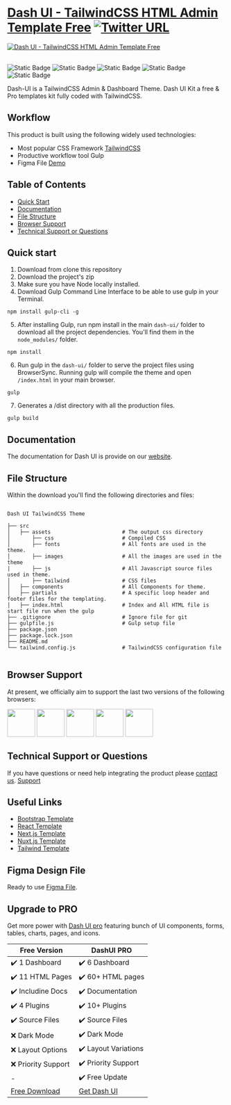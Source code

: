 # [Dash UI - TailwindCSS HTML Admin Template Free](https://dashui.codescandy.com/) [![Twitter URL](https://img.shields.io/twitter/url?style=social&url=https%3A%2F%2Fgithub.com%2Fcodescandy%2FDash-UI)](https://twitter.com/intent/tweet?text=Dash%20-%20UI%20Bootstrap%205%20Theme&url=https%3A%2F%2Fgithub.com%2Fcodescandy%2FDash-UI&via=getcodescandy)

<a href="https://dashui.codescandy.com/">
 <img src="https://github.com/codescandy/dashui-tailwindcss/blob/main/src/assets/images/marketing/hero-img.jpg" alt="Dash UI - TailwindCSS HTML Admin Template Free"/>
</a>
 <br />
<br />

![Static Badge](https://img.shields.io/badge/tags-v1.0.0-blue) ![Static Badge](https://img.shields.io/badge/License-MIT-blue) ![Static Badge](https://img.shields.io/badge/issue-0%20open-green) ![Static Badge](https://img.shields.io/badge/forks-1-blue) ![Static Badge](https://img.shields.io/badge/starts-2-blue)

Dash-UI is a TailwindCSS Admin & Dashboard Theme. Dash UI Kit a free & Pro templates kit fully coded with TailwindCSS.

## Workflow

This product is built using the following widely used technologies:

-  Most popular CSS Framework [TailwindCSS](https://tailwindcss.com/)
-  Productive workflow tool Gulp
-  Figma File [Demo](https://www.figma.com/community/file/1259105309122518026/dash-ui-admin-dashboard-template)

## Table of Contents

-  [Quick Start](#quick-start)
-  [Documentation](#documentation)
-  [File Structure](#file-structure)
-  [Browser Support](#browser-support)
-  [Technical Support or Questions](#technical-support-or-questions)

## Quick start

1. Download from clone this repository
2. Download the project's zip
3. Make sure you have Node locally installed.
4. Download Gulp Command Line Interface to be able to use gulp in your Terminal.

```
npm install gulp-cli -g
```

5. After installing Gulp, run npm install in the main `dash-ui/` folder to download all the project dependencies. You'll find them in the `node_modules/` folder.

```
npm install
```

6. Run gulp in the `dash-ui/` folder to serve the project files using BrowserSync. Running gulp will compile the theme and open `/index.html` in your main browser.

```
gulp
```

7. Generates a /dist directory with all the production files.

```
gulp build
```

## Documentation

The documentation for Dash UI is provide on our [website](https://dashui.codescandy.com/tailwindcss/docs.html).

## File Structure

Within the download you'll find the following directories and files:

```

Dash UI TailwindCSS Theme

├── src
│   ├── assets                       # The output css directory
│       ├── css                      # Compiled CSS
│       ├── fonts                    # All fonts are used in the theme.
│       ├── images                   # All the images are used in the theme
|       ├── js                       # All Javascript source files used in theme.
│       ├── tailwind                 # CSS files
│   ├── components                   # All Components for theme.
│   ├── partials                     # A specific loop header and footer files for the templating.
│   ├── index.html                   # Index and All HTML file is start file run when the gulp
├── .gitignore                       # Ignore file for git
├── gulpfile.js                      # Gulp setup file
├── package.json
├── package.lock.json
├── README.md
└── tailwind.config.js               # TailwindCSS configuration file


```

## Browser Support

At present, we officially aim to support the last two versions of the following browsers:

<div class="flex">
<img src="https://github.com/codescandy/Dash-UI/blob/main/src/assets/images/marketing/chrome.png" width="64" height="64">
<img src="https://github.com/codescandy/Dash-UI/blob/main/src/assets/images/marketing/firefox.png" width="64" height="64">
<img src="https://github.com/codescandy/Dash-UI/blob/main/src/assets/images/marketing/edge.png" width="64" height="64">
<img src="https://github.com/codescandy/Dash-UI/blob/main/src/assets/images/marketing/safari.png" width="64" height="64">
<img src="https://github.com/codescandy/Dash-UI/blob/main/src/assets/images/marketing/opera.png" width="64" height="64">
</div>

## Technical Support or Questions

If you have questions or need help integrating the product please [contact us](https://codescandy.com/contact-us/). [Support](https://github.com/codescandy/Dash-UI/discussions)

## Useful Links

-  [Bootstrap Template](https://dashui.codescandy.com/free-bootstrap-5-admin-dashboard-template.html)
-  [React Template](https://dashui.codescandy.com/free-reactjs-admin-dashboard-template.html)
-  [Next.js Template](https://dashui.codescandy.com/free-next-js-admin-dashboard-template.html)
-  [Nuxt.js Template](https://dashui.codescandy.com/free-nuxt-js-admin-dashboard-template.html)
-  [Tailwind Template](https://dashui.codescandy.com/free-tailwindcss-admin-dashboard-html-template.html)

## Figma Design File

Ready to use [Figma File](https://www.figma.com/community/file/1259105309122518026/dash-ui-admin-dashboard-template).

## Upgrade to PRO

Get more power with [Dash UI pro](https://dashui.codescandy.com/) featuring bunch of UI components, forms, tables, charts, pages, and icons.

| Free Version                                                                                       | DashUI PRO                                                                                  |
| -------------------------------------------------------------------------------------------------- | ------------------------------------------------------------------------------------------- |
| ✔️ 1 Dashboard                                                                                     | ✔️ 6 Dashboard                                                                              |
| ✔️ 11 HTML Pages                                                                                   | ✔️ 60+ HTML pages                                                                           |
| ✔️ Includine Docs                                                                                  | ✔️ Documentation                                                                            |
| ✔️ 4 Plugins                                                                                       | ✔️ 10+ Plugins                                                                              |
| ✔️ Source Files                                                                                    | ✔️ Source Files                                                                             |
| ❌ Dark Mode                                                                                       | ✔️ Dark Mode                                                                                |
| ❌ Layout Options                                                                                  | ✔️ Layout Variations                                                                        |
| ❌ Priority Support                                                                                | ✔️ Priority Support                                                                         |
| -                                                                                                  | ✔️ Free Update                                                                              |
| [Free Download](https://dashui.codescandy.com/free-tailwindcss-admin-dashboard-html-template.html) | [Get Dash UI](https://dashui.codescandy.com/tailwindcss-admin-dashboard-html-template.html) |
